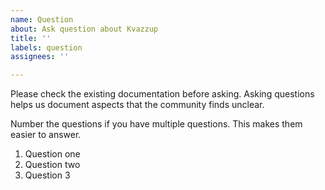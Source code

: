 ```yaml
---
name: Question
about: Ask question about Kvazzup
title: ''
labels: question
assignees: ''

---
```


Please check the existing documentation before asking. Asking questions helps us document aspects that the community finds unclear.

Number the questions if you have multiple questions. This makes them easier to answer.
1) Question one
2) Question two
3) Question 3
